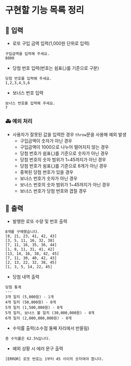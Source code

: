 # 구현할 기능 목록 정리

## 🚥 입력
- 로또 구입 금액 입력(1,000원 단위로 입력)
```
구입금액을 입력해 주세요.
8000
```
- 당첨 번호 입력(번호는 쉼표(,)를 기준으로 구분)
```
당첨 번호를 입력해 주세요.
1,2,3,4,5,6
```
- 보너스 번호 입력
```
보너스 번호를 입력해 주세요.
7
```

### 🚑 예외 처리
- 사용자가 잘못된 값을 입력한 경우 `throw`문을 사용해 예외 발생
  - 구입금액이 숫자가 아닌 경우
  - 구입금액이 1000으로 나누어 떨어지지 않는 경우
  - 당첨 번호가 쉼표(,)를 기준으로 숫자가 아닌 경우
  - 당첨 번호의 숫자 범위가 1~45까지가 아닌 경우
  - 당첨 번호가 쉼표(,)를 기준으로 6개가 아닌 경우
  - 중복된 당첨 번호가 있을 경우
  - 보너스 번호가 숫자가 아닌 경우
  - 보너스 번호의 숫자 범위가 1~45까지가 아닌 경우
  - 보너스 번호가 당첨 번호와 겹칠 경우

## 🚚 출력
- 발행한 로또 수량 및 번호 출력
```
8개를 구매했습니다.
[8, 21, 23, 41, 42, 43]
[3, 5, 11, 16, 32, 38]
[7, 11, 16, 35, 36, 44]
[1, 8, 11, 31, 41, 42]
[13, 14, 16, 38, 42, 45]
[7, 11, 30, 40, 42, 43]
[2, 13, 22, 32, 38, 45]
[1, 3, 5, 14, 22, 45]
```
- 당첨 내역 출력
```
당첨 통계
---
3개 일치 (5,000원) - 1개
4개 일치 (50,000원) - 0개
5개 일치 (1,500,000원) - 0개
5개 일치, 보너스 볼 일치 (30,000,000원) - 0개
6개 일치 (2,000,000,000원) - 0개
```

- 수익률 출력(소수점 둘째 자리에서 반올림)
```
총 수익률은 62.5%입니다.
```
- 예외 상황 시 에러 문구 출력
```
[ERROR] 로또 번호는 1부터 45 사이의 숫자여야 합니다.
```